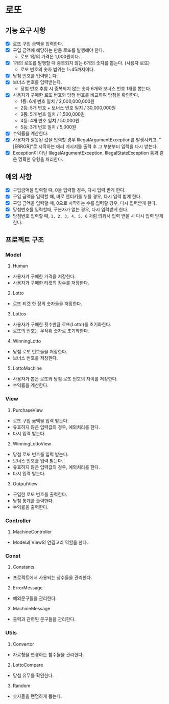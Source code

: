 # 로또

## 기능 요구 사항
- [x] 로또 구입 금액을 입력한다.
- [x] 구입 금액에 해당하는 만큼 로또를 발행해야 한다.
  - 로또 1장의 가격은 1,000원이다.
- [x] 1개의 로또를 발행할 때 중복되지 않는 6개의 숫자를 뽑는다. (사용자 로또)
  - 로또 번호의 숫자 범위는 1~45까지이다.
- [x] 당첨 번호를 입력받는다.
- [x] 보너스 번호를 입력받는다.
  - 당첨 번호 추첨 시 중복되지 않는 숫자 6개와 보너스 번호 1개를 뽑는다.
- [x] 사용자가 구매한 로또 번호와 당첨 번호를 비교하여 당첨을 확인한다.
  - 1등: 6개 번호 일치 / 2,000,000,000원
  - 2등: 5개 번호 + 보너스 번호 일치 / 30,000,000원
  - 3등: 5개 번호 일치 / 1,500,000원
  - 4등: 4개 번호 일치 / 50,000원
  - 5등: 3개 번호 일치 / 5,000원
- [x] 수익률을 계산한다.
- [x] 사용자가 잘못된 값을 입력할 경우 IllegalArgumentException를 발생시키고, "[ERROR]"로 시작하는 에러 메시지를 출력 후 그 부분부터 입력을 다시 받는다.
- [x] Exception이 아닌 IllegalArgumentException, IllegalStateException 등과 같은 명확한 유형을 처리한다.

## 예외 사항
- [x] 구입금액을 입력할 때, 0을 입력할 경우, 다시 입력 받게 한다.
- [x] 구입 금액을 입력할 때, 바로 엔터키를 누를 경우, 다시 입력 받게 한다.
- [x] 구입 금액을 입력할 때, 0으로 시작하는 수를 입력할 경우, 다시 입력받게 한다.
- [x] 당첨번호를 입력할때, 구분자가 없는 경우, 다시 입력받게 한다.
- [x] 당첨번호 입력할 때, `1, 2, 3, 4, 5, 6` 처럼 띄워서 입력 받을 시 다시 입력 받게 한다.

## 프로젝트 구조
### Model
1. Human
- 사용자가 구매한 가격을 저장한다.
- 사용자가 구매한 티켓의 장수를 저장한다.

2. Lotto
- 로또 티켓 한 장의 숫자들을 저장한다.

3. Lottos
- 사용자가 구매한 횟수만큼 로또(Lotto)를 초기화한다.
- 로또의 번호는 무작위 숫자로 초기화한다.

4. WinningLotto
- 당첨 로또 번호들을 저장한다.
- 보너스 번호를 저장한다.

5. LottoMachine
- 사용자가 뽑은 로또와 당첨 로또 번호의 차이를 저장한다.
- 수익률을 계산한다.

### View
1. PurchaseView
- 로또 구입 금액을 입력 받는다.
- 유효하지 않은 입력값의 경우, 예외처리를 한다.
- 다시 입력 받는다.

2. WinningLottoView
- 당첨 로또 번호를 입력 받는다.
- 보너스 번호를 입력 받는다.
- 유효하지 않은 입력값의 경우, 예외처리를 한다.
- 다시 입력 받는다.

3. OutputView
- 구입한 로또 번호를 출력한다.
- 당첨 통계를 출력한다.
- 수익률을 출력한다.

### Controller
1. MachineController
- Model과 View의 연결고리 역할을 한다.

### Const
1. Constants
- 프로젝트에서 사용되는 상수들을 관리한다.

2. ErrorMessage
- 예외문구들을 관리한다.

3. MachineMessage
- 출력과 관련된 문구들을 관리한다.

### Utils
1. Convertor
- 자료형을 변경하는 함수들을 관리한다.

2. LottoCompare
- 당첨 유무를 확인한다.

3. Random
- 숫자들을 랜덤하게 뽑는다.
